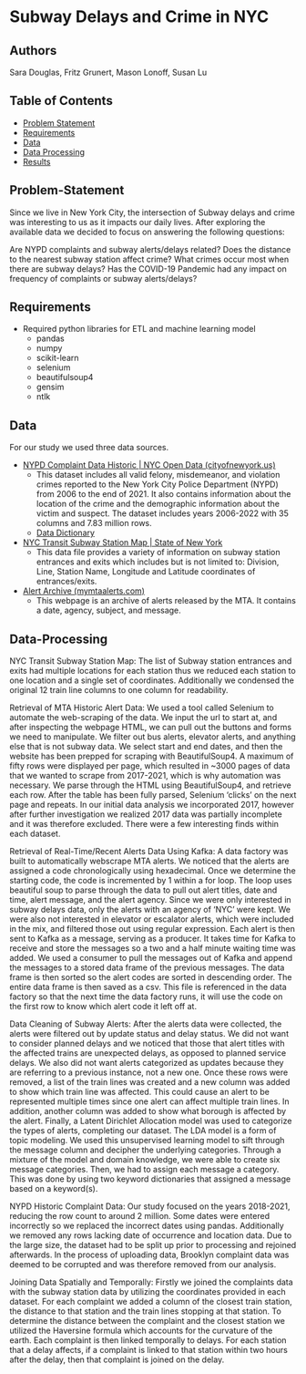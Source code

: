 # Subway Delays and Crime in NYC

## Authors
Sara Douglas, Fritz Grunert, Mason Lonoff, Susan Lu

## Table of Contents

- [Problem Statement](#Problem-Statement)
- [Requirements](#Requirements)
- [Data](#Data)
- [Data Processing](#Data-Processing)
- [Results](#Results)

## Problem-Statement
   Since we live in New York City, the intersection of Subway delays and crime was interesting to us as it impacts our daily lives. After exploring the available data we decided to focus on answering the following questions:

Are NYPD complaints and subway alerts/delays related?
Does the distance to the nearest subway station affect crime?
What crimes occur most when there are subway delays?
Has the COVID-19 Pandemic had any impact on frequency of complaints or subway alerts/delays?

## Requirements
* Required python libraries for ETL and machine learning model
    - pandas
    - numpy
    - scikit-learn
    - selenium
    - beautifulsoup4
    - gensim
    - ntlk
    
## Data
For our study we used three data sources.
* [NYPD Complaint Data Historic | NYC Open Data (cityofnewyork.us)](https://data.cityofnewyork.us/Public-Safety/NYPD-Complaint-Data-Historic/qgea-i56i)
   - This dataset includes all valid felony, misdemeanor, and violation crimes reported to the New York City Police Department (NYPD) from 2006 to the end of 2021. It also contains information about the location of the crime and the demographic information about the victim and suspect. The dataset includes years 2006-2022 with 35 columns and 7.83 million rows.
   - [Data Dictionary](https://data.cityofnewyork.us/api/views/qgea-i56i/files/ee823139-888e-4ad0-badf-e18e2674a9cb?download=true&filename=NYPD_Complaint_Historic_DataDictionary.xlsx)
* [NYC Transit Subway Station Map | State of New York](https://data.ny.gov/Transportation/NYC-Transit-Subway-Station-Map/6xm2-7ffy)
   - This data file provides a variety of information on subway station entrances and exits which includes but is not limited to: Division, Line, Station Name, Longitude and Latitude coordinates of entrances/exits.
* [Alert Archive (mymtaalerts.com)](https://www.mymtaalerts.com/messagearchive.aspx)
   - This webpage is an archive of alerts released by the MTA. It contains a date, agency, subject, and message.

## Data-Processing
NYC Transit Subway Station Map:
The list of Subway station entrances and exits had multiple locations for each station thus we reduced each station to one location and a single set of coordinates. Additionally we condensed the original 12 train line columns to one column for readability. 

Retrieval of MTA Historic Alert  Data:
We used a tool called Selenium to automate the web-scraping of the data. We input the url to start at, and after inspecting the webpage HTML, we can pull out the buttons and forms we need to manipulate. We filter out bus alerts, elevator alerts, and anything else that is not subway data. We select start and end dates, and then the website has been prepped for scraping with BeautifulSoup4. A maximum of fifty rows were displayed per page, which resulted in ~3000 pages of data that we wanted to scrape from 2017-2021, which is why automation was necessary. We parse through the HTML using BeautifulSoup4, and retrieve each row. After the table has been fully parsed, Selenium ‘clicks’ on the next page and repeats. 
In our initial data analysis we incorporated 2017, however after further investigation we realized 2017 data was partially incomplete and it was therefore excluded. There were a few interesting finds within each dataset. 

Retrieval of Real-Time/Recent Alerts Data Using Kafka:
A data factory was built to automatically webscrape MTA alerts. We noticed that the alerts are assigned a code chronologically using hexadecimal. Once we determine the starting code, the code is incremented by 1 within a for loop. The loop uses beautiful soup to parse through the data to pull out alert titles, date and time, alert message, and the alert agency. Since we were only interested in subway delays data, only the alerts with an agency of ‘NYC’ were kept. We were also not interested in elevator or escalator alerts, which were included in the mix, and filtered those out using regular expression. Each alert is then sent to Kafka as a message, serving as a producer. 
It takes time for Kafka to receive and store the messages so a two and a half minute waiting time was added. We used a consumer to pull the messages out of Kafka and append the messages to a stored data frame of the previous messages.  The data frame is then sorted so the alert codes are sorted in descending order. The entire data frame is then saved as a csv. This file is referenced in the data factory so that the next time the data factory runs, it will use the code on the first row to know which alert code it left off at.

Data Cleaning of Subway Alerts:
After the alerts data were collected, the alerts were filtered out by update status and delay status. We did not want to consider planned delays and we noticed that those that alert titles with the affected trains are unexpected delays, as opposed to planned service delays. We also did not want alerts categorized as updates because they are referring to a previous instance, not a new one. 
Once these rows were removed, a list of the train lines was created and a new column was added to show which train line was affected. This could cause an alert to be represented multiple times since one alert can affect multiple train lines. In addition, another column was added to show what borough is affected by the alert. Finally, a Latent Dirichlet Allocation model was used to categorize the types of alerts, completing our dataset. The LDA model is a form of topic modeling. We used this unsupervised learning model to sift through the message column and decipher the underlying categories. Through a mixture of the model and domain knowledge, we were able to create six message categories. Then, we had to assign each message a category. This was done by using two keyword dictionaries that assigned a message based on a keyword(s). 

NYPD Historic Complaint Data:
Our study focused on the years 2018-2021, reducing the row count to around 2 million. Some dates were entered incorrectly so we replaced the incorrect dates using pandas. Additionally we removed any rows lacking date of occurrence and location data. Due to the large size, the dataset had to be split up prior to processing and rejoined afterwards. In the process of uploading data, Brooklyn complaint data was deemed to be corrupted and was therefore removed from our analysis.

Joining Data Spatially and Temporally:
Firstly we joined the complaints data with the subway station data by utilizing the coordinates provided in each dataset. For each complaint we added a column of the closest train station, the distance to that station and the train lines stopping at that station. To determine the distance between the complaint and the closest station we utilized the Haversine formula which accounts for the curvature of the earth. Each complaint is then linked temporally to delays. For each station that a delay affects, if a complaint is linked to that station within two hours after the delay, then that complaint is joined on the delay.
